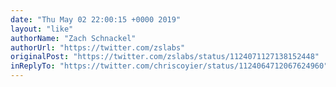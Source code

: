 ```yaml
---
date: "Thu May 02 22:00:15 +0000 2019"
layout: "like"
authorName: "Zach Schnackel"
authorUrl: "https://twitter.com/zslabs"
originalPost: "https://twitter.com/zslabs/status/1124071127138152448"
inReplyTo: "https://twitter.com/chriscoyier/status/1124064712067624960"
---
```

